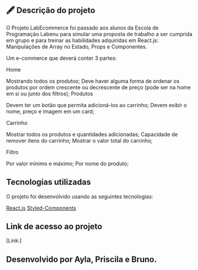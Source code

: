 ## 🖋 Descrição do projeto
O Projeto LabEcommerce foi passado aos alunos da Escola de Programação Labenu para simular uma proposta de trabalho a ser cumprida em grupo e para treinar as habilidades adquiridas em React.js: Manipulações de Array no Estado, Props e Componentes.

Um e-commerce que deverá conter 3 partes:

Home

Mostrando todos os produtos;
Deve haver alguma forma de ordenar os produtos por ordem crescente ou decrescente de preço (pode ser na home em si ou junto dos filtros);
Produtos

Devem ter um botão que permita adicioná-los ao carrinho;
Devem exibir o nome, preço e imagem em um card;

Carrinho

Mostrar todos os produtos e quantidades adicionadas;
Capacidade de remover itens do carrinho;
Mostrar o valor total do carrinho;

Filtro

Por valor mínimo e máximo;
Por nome do produto;

## Tecnologias utilizadas
O projeto foi desenvolvido usando as seguintes tecnologias:

[React.js](https://pt-br.reactjs.org/docs/getting-started.html)
[Styled-Components](https://styled-components.com/docs)

## Link de  acesso ao projeto
[Link:]

## Desenvolvido por Ayla, Priscila e Bruno.
